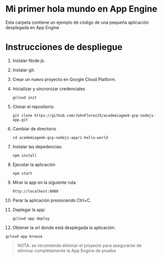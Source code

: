 # Mi primer hola mundo en App Engine

Esta carpeta contiene un ejemplo de código de una pequeña aplicación desplegada en App Engine


# Instrucciones de despliegue

1. Instalar Node.js.
   
2. Instalar git.
   
3. Crear un nuevo proyecto en Google Cloud Platform.
   
4. Inicializar y sincronizar credenciales 
   
   `gcloud init`

5. Clonar el repositorio: 
   
   `git clone https://github.com/JohnFlorez25/academiageek-gcp-nodejs-app.git`

6. Cambiar de directorio 
   
   `cd academiageek-gcp-nodejs-app/1-hello-world`

7. Instalar las depedencias: 
   
   `npm install`
   
8.  Ejecutar la aplicación 

    `npm start`

9.  Mirar la app en la siguiente ruta 
    
    `http://localhost:8080`

10. Parar la aplicación presionando Ctrl+C.
    
11. Deplegar la app: 
    
    `gcloud app deploy`

12. Obtener la url donde está desplegada la aplicación:
    
   `gcloud app browse`

> NOTA: se recomienda eliminar el proyecto para asegurarse de eliminar completamente la App Engine de prueba